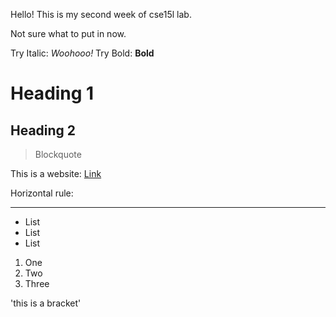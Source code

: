 Hello!
This is my second week of cse15l lab.

Not sure what to put in now.

Try Italic: _Woohooo!_
Try Bold: **Bold**	

# Heading 1

Heading 2
---------

> Blockquote

This is a website: [Link](https://ucsd-cse15l-w22.github.io/)

Horizontal rule:

***

* List
* List
* List

1) One
2) Two
3) Three

'this is a bracket'
